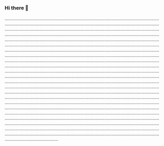 ### Hi there 👋

...............................................................................................................................................................................................................................................................................................................................................................................................................................................................................................................................................................................................................................................................................................................................................................................................................................................................................................................................................................................................................................................................................................................................................................................................................................................................................................................................................................................................................................................................................................................................................................................................................................................................................................................................................................................................................................................................................................................................................................................................................................................................................................................................................................................................................................................................................................................................................................................................................................................................................................................................................................................................................................................................................................................................................................................................................................................................................................................................................................................................................